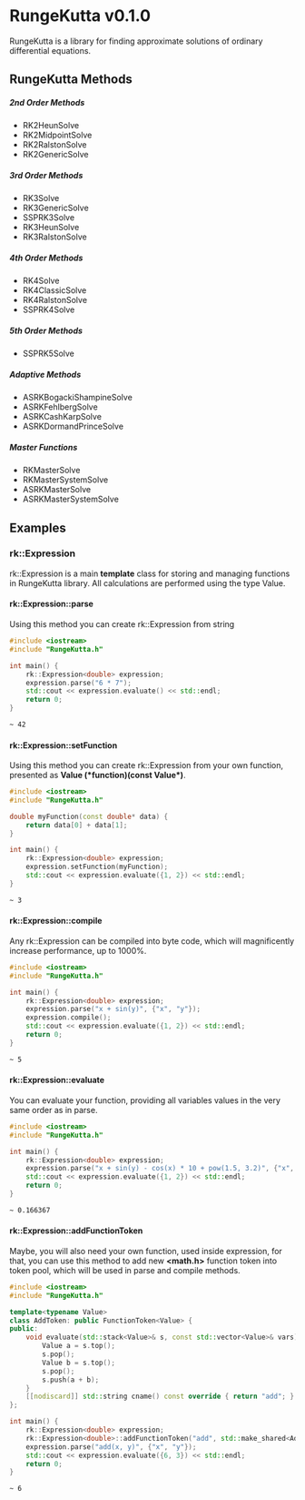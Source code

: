 # **RungeKutta v0.1.0**

RungeKutta is a library for finding approximate solutions of ordinary differential equations.

## RungeKutta Methods
##### 2nd Order Methods
- RK2HeunSolve
- RK2MidpointSolve
- RK2RalstonSolve
- RK2GenericSolve
##### 3rd Order Methods
- RK3Solve
- RK3GenericSolve
- SSPRK3Solve
- RK3HeunSolve
- RK3RalstonSolve
##### 4th Order Methods
- RK4Solve
- RK4ClassicSolve
- RK4RalstonSolve
- SSPRK4Solve
##### 5th Order Methods
- SSPRK5Solve
##### Adaptive Methods
- ASRKBogackiShampineSolve
- ASRKFehlbergSolve
- ASRKCashKarpSolve
- ASRKDormandPrinceSolve
##### Master Functions
- RKMasterSolve
- RKMasterSystemSolve
- ASRKMasterSolve
- ASRKMasterSystemSolve



## Examples
### rk::Expression<Value>
rk::Expression<Value> is a main **template** class for storing and managing functions in RungeKutta library.
All calculations are performed using the type Value.

#### rk::Expression<Value>::parse
Using this method you can create rk::Expression<Value> from string
```cpp
#include <iostream>
#include "RungeKutta.h"

int main() {
    rk::Expression<double> expression;
    expression.parse("6 * 7");
    std::cout << expression.evaluate() << std::endl;
    return 0;
}
```
```bash
~ 42
```
#### rk::Expression<Value>::setFunction
Using this method you can create rk::Expression<Value> from your own function, presented as **Value (\*function)(const Value\*)**.
```cpp
#include <iostream>
#include "RungeKutta.h"

double myFunction(const double* data) {
    return data[0] + data[1];
}

int main() {
    rk::Expression<double> expression;
    expression.setFunction(myFunction);
    std::cout << expression.evaluate({1, 2}) << std::endl;
}
```
```bash
~ 3
```
#### rk::Expression<Value>::compile
Any rk::Expression<Value> can be compiled into byte code, which will magnificently increase performance, up to 1000%.
```cpp
#include <iostream>
#include "RungeKutta.h"

int main() {
    rk::Expression<double> expression;
    expression.parse("x + sin(y)", {"x", "y"});
    expression.compile();
    std::cout << expression.evaluate({1, 2}) << std::endl;
    return 0;
}

```
```bash
~ 5
```
#### rk::Expression<Value>::evaluate
You can evaluate your function, providing all variables values in the very same order as in parse.
```cpp
#include <iostream>
#include "RungeKutta.h"

int main() {
    rk::Expression<double> expression;
    expression.parse("x + sin(y) - cos(x) * 10 + pow(1.5, 3.2)", {"x", "y"});
    std::cout << expression.evaluate({1, 2}) << std::endl;
    return 0;
}

```
```bash
~ 0.166367
```
#### rk::Expression<Value>::addFunctionToken
Maybe, you will also need your own function, used inside expression, for that, you can use this method to add new **<math.h>** function token into token pool, which will be used in parse and compile methods.
```cpp
#include <iostream>
#include "RungeKutta.h"

template<typename Value>
class AddToken: public FunctionToken<Value> {
public:
    void evaluate(std::stack<Value>& s, const std::vector<Value>& vars) const override {
        Value a = s.top();
        s.pop();
        Value b = s.top();
        s.pop();
        s.push(a + b);
    }
    [[nodiscard]] std::string cname() const override { return "add"; }
};

int main() {
    rk::Expression<double> expression;
    rk::Expression<double>::addFunctionToken("add", std::make_shared<AddToken<double>>());
    expression.parse("add(x, y)", {"x", "y"});
    std::cout << expression.evaluate({6, 3}) << std::endl;
    return 0;
}
```
```bash
~ 6
```


